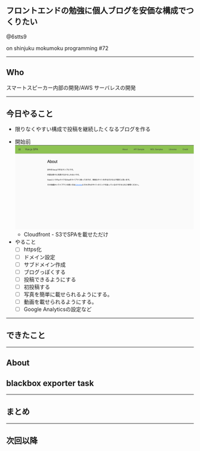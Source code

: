 ## フロントエンドの勉強に個人ブログを安価な構成でつくりたい

@6stts9

on shinjuku mokumoku programming #72

---

## Who

スマートスピーカー内部の開発/AWS サーバレスの開発

---

## 今日やること

- 限りなくやすい構成で投稿を継続したくなるブログを作る
 * 開始前
 　　![before](before.png)
   * Cloudfront - S3でSPAを載せただけ
 * やること
   - [ ] https化
   - [ ] ドメイン設定
   - [ ] サブドメイン作成
   - [ ] ブログっぽくする
   - [ ] 投稿できるようにする
   - [ ] 初投稿する
   - [ ] 写真を簡単に載せられるようにする。
   - [ ] 動画を載せられるようにする。
   - [ ] Google Analyticsの設定など

---

## できたこと


---

## About
## blackbox exporter task

---


## まとめ


---

## 次回以降


